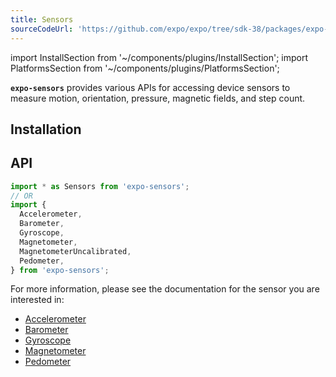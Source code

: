 ```yaml
---
title: Sensors
sourceCodeUrl: 'https://github.com/expo/expo/tree/sdk-38/packages/expo-sensors'
---
```


import InstallSection from '~/components/plugins/InstallSection';
import PlatformsSection from '~/components/plugins/PlatformsSection';

**`expo-sensors`** provides various APIs for accessing device sensors to measure motion, orientation, pressure, magnetic fields, and step count.

<PlatformsSection android emulator ios simulator web />

## Installation

<InstallSection packageName="expo-sensors" />

## API

```js
import * as Sensors from 'expo-sensors';
// OR
import {
  Accelerometer,
  Barometer,
  Gyroscope,
  Magnetometer,
  MagnetometerUncalibrated,
  Pedometer,
} from 'expo-sensors';
```

For more information, please see the documentation for the sensor you are interested in:

- [Accelerometer](accelerometer.md)
- [Barometer](barometer.md)
- [Gyroscope](gyroscope.md)
- [Magnetometer](magnetometer.md)
- [Pedometer](pedometer.md)
